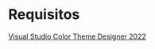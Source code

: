 # Requisitos

[Visual Studio Color Theme Designer 2022](https://marketplace.visualstudio.com/items?itemName=idex.colorthemedesigner2022)

